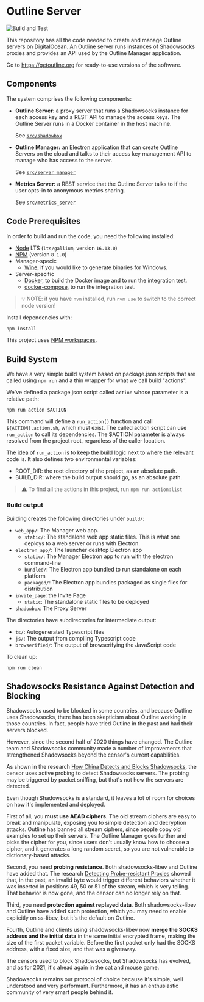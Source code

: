 # Outline Server

![Build and Test](https://github.com/Jigsaw-Code/outline-server/actions/workflows/build_and_test_debug.yml/badge.svg?branch=master)

This repository has all the code needed to create and manage Outline servers on
DigitalOcean. An Outline server runs instances of Shadowsocks proxies and
provides an API used by the Outline Manager application.

Go to https://getoutline.org for ready-to-use versions of the software.

## Components

The system comprises the following components:

- **Outline Server**: a proxy server that runs a Shadowsocks instance for each
  access key and a REST API to manage the access keys. The Outline Server runs
  in a Docker container in the host machine.

  See [`src/shadowbox`](src/shadowbox)

- **Outline Manager:** an [Electron](https://electronjs.org/) application that
  can create Outline Servers on the cloud and talks to their access key
  management API to manage who has access to the server.

  See [`src/server_manager`](src/server_manager)

- **Metrics Server:** a REST service that the Outline Server talks to
  if the user opts-in to anonymous metrics sharing.

  See [`src/metrics_server`](src/metrics_server)

## Code Prerequisites

In order to build and run the code, you need the following installed:

- [Node](https://nodejs.org/en/download/) LTS (`lts/gallium`, version `16.13.0`)
- [NPM](https://docs.npmjs.com/downloading-and-installing-node-js-and-npm) (version `8.1.0`)
- Manager-specic
  - [Wine](https://www.winehq.org/download), if you would like to generate binaries for Windows.
- Server-specific
  - [Docker](https://docs.docker.com/engine/install/), to build the Docker image and to run the integration test.
  - [docker-compose](https://docs.docker.com/compose/install/), to run the integration test.

> 💡 NOTE: if you have `nvm` installed, run `nvm use` to switch to the correct node version!

Install dependencies with:

```sh
npm install
```

This project uses [NPM workspaces](https://docs.npmjs.com/cli/v7/using-npm/workspaces/).

## Build System

We have a very simple build system based on package.json scripts that are called using `npm run`
and a thin wrapper for what we call build "actions".

We've defined a package.json script called `action` whose parameter is a relative path:

```shell
npm run action $ACTION
```

This command will define a `run_action()` function and call `${ACTION}.action.sh`, which must exist.
The called action script can use `run_action` to call its dependencies. The $ACTION parameter is
always resolved from the project root, regardless of the caller location.

The idea of `run_action` is to keep the build logic next to where the relevant code is.
It also defines two environmental variables:

- ROOT_DIR: the root directory of the project, as an absolute path.
- BUILD_DIR: where the build output should go, as an absolute path.

> ⚠️ To find all the actions in this project, run `npm run action:list`

### Build output

Building creates the following directories under `build/`:

- `web_app/`: The Manager web app.
  - `static/`: The standalone web app static files. This is what one deploys to a web server or runs with Electron.
- `electron_app/`: The launcher desktop Electron app
  - `static/`: The Manager Electron app to run with the electron command-line
  - `bundled/`: The Electron app bundled to run standalone on each platform
  - `packaged/`: The Electron app bundles packaged as single files for distribution
- `invite_page`: the Invite Page
  - `static`: The standalone static files to be deployed
- `shadowbox`: The Proxy Server

The directories have subdirectories for intermediate output:

- `ts/`: Autogenerated Typescript files
- `js/`: The output from compiling Typescript code
- `browserified/`: The output of browserifying the JavaScript code

To clean up:

```
npm run clean
```

## Shadowsocks Resistance Against Detection and Blocking

Shadowsocks used to be blocked in some countries, and because Outline uses Shadowsocks, there has been skepticism about Outline working in those countries. In fact, people have tried Outline in the past and had their servers blocked.

However, since the second half of 2020 things have changed. The Outline team and Shadowsocks community made a number of improvements that strengthened Shadowsocks beyond the censor's current capabilities.

As shown in the research [How China Detects and Blocks Shadowsocks](https://gfw.report/talks/imc20/en/), the censor uses active probing to detect Shadowsocks servers. The probing may be triggered by packet sniffing, but that's not how the servers are detected.

Even though Shadowsocks is a standard, it leaves a lot of room for choices on how it's implemented and deployed.

First of all, you **must use AEAD ciphers**. The old stream ciphers are easy to break and manipulate, exposing you to simple detection and decryption attacks. Outline has banned all stream ciphers, since people copy old examples to set up their servers. The Outline Manager goes further and picks the cipher for you, since users don't usually know how to choose a cipher, and it generates a long random secret, so you are not vulnerable to dictionary-based attacks.

Second, you need **probing resistance**. Both shadowsocks-libev and Outline have added that. The research [Detecting Probe-resistant Proxies](https://www.ndss-symposium.org/ndss-paper/detecting-probe-resistant-proxies/) showed that, in the past, an invalid byte would trigger different behaviors whether it was inserted in positions 49, 50 or 51 of the stream, which is very telling. That behavior is now gone, and the censor can no longer rely on that.

Third, you need **protection against replayed data**. Both shadowsocks-libev and Outline have added such protection, which you may need to enable explicitly on ss-libev, but it's the default on Outline.

Fourth, Outline and clients using shadowsocks-libev now **merge the SOCKS address and the initial data** in the same initial encrypted frame, making the size of the first packet variable. Before the first packet only had the SOCKS address, with a fixed size, and that was a giveaway.

The censors used to block Shadowsocks, but Shadowsocks has evolved, and as for 2021, it's ahead again in the cat and mouse game.

Shadowsocks remains our protocol of choice because it's simple, well understood and very performant. Furthermore, it has an enthusiastic community of very smart people behind it.
